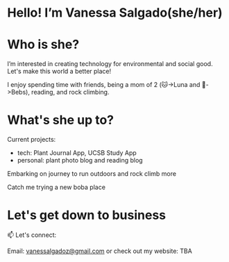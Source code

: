 # Hello! I’m Vanessa Salgado(she/her)

# Who is she? 


I’m interested in creating technology for environmental and social good. Let's make this world a better place!
 
I enjoy spending time with friends, being a mom of 2 (🐱->Luna and 🐶->Bebs), reading, and rock climbing. 
 
 
 # What's she up to? 
 
Current projects:
* tech: Plant Journal App, UCSB Study App
* personal: plant photo blog and reading blog
 
Embarking on journey to run outdoors and rock climb more

Catch me trying a new boba place

# Let's get down to business


📫 Let's connect: 

Email: vanessalgadoz@gmail.com or check out my website: TBA
<!---
![Vanessa's github stats](https://github-readme-stats.vercel.app/api?username=Vanessa-Salgado&show_icons=true&count_private=true&include_all_commits&hide_rank=true&hide=stars&theme=calm) 


Vanessa-Salgado/Vanessa-Salgado is a ✨ special ✨ repository because its `README.md` (this file) appears on your GitHub profile.
You can click the Preview link to take a look at your changes.
--->
